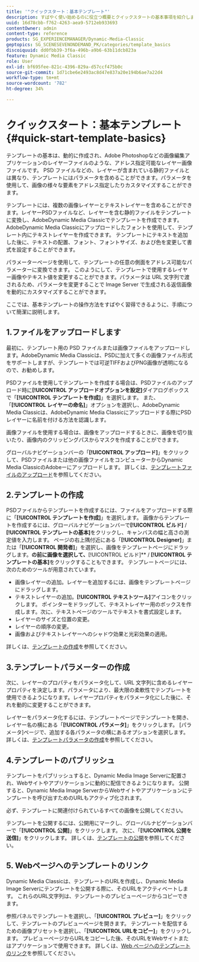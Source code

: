 ```yaml
---
title: '"クイックスタート：基本テンプレート"'
description: すばやく使い始めるのに役立つ概要とクイックスタートの基本事項を紹介します。
uuid: 16d78cbb-f762-4263-aea9-5712eb933693
contentOwner: admin
content-type: reference
products: SG_EXPERIENCEMANAGER/Dynamic-Media-Classic
geptopics: SG_SCENESEVENONDEMAND_PK/categories/template_basics
discoiquuid: dd0fbb39-3f6a-496b-a9b6-63b11dcb823a
feature: Dynamic Media Classic
role: User
exl-id: bf695fee-821c-4396-829a-d57ccf475b0c
source-git-commit: 1d71cbe6e2493ac8d47e837a20e194b6ae7a22d4
workflow-type: tm+mt
source-wordcount: '782'
ht-degree: 34%

---
```


# クイックスタート：基本テンプレート{#quick-start-template-basics}

テンプレートの基本は、動的に作成され、Adobe Photoshopなどの画像編集アプリケーションのレイヤーファイルのような、アドレス指定可能なレイヤー画像ファイルです。 PSD ファイルなどの、レイヤーが含まれている静的ファイルとは異なり、テンプレートにはパラメータを含めることができます。パラメータを使用して、画像の様々な要素をアドレス指定したりカスタマイズすることができます。

テンプレートには、複数の画像レイヤーとテキストレイヤーを含めることができます。レイヤーPSDファイルなど、レイヤーを含む静的ファイルをテンプレートに変換し、AdobeDynamic Media Classicでテンプレートを作成できます。 AdobeDynamic Media Classicにアップロードしたフォントを使用して、テンプレート内にテキストレイヤーを作成できます。 テンプレートにテキストを追加した後に、テキストの配置、フォント、フォントサイズ、および色を変更して書式を設定することができます。

パラメーターページを使用して、テンプレートの任意の側面をアドレス可能なパラメーターに変換できます。 このようにして、テンプレートで使用するレイヤー画像やテキスト値を変更することができます。パラメータは URL 文字列で渡されるため、パラメータを変更することで Image Server で生成される返信画像を動的にカスタマイズすることができます。

ここでは、基本テンプレートの操作方法をすばやく習得できるように、手順について簡潔に説明します。

## 1.ファイルをアップロードします

最初に、テンプレート用の PSD ファイルまたは画像ファイルをアップロードします。AdobeDynamic Media Classicは、PSDに加えて多くの画像ファイル形式をサポートしますが、テンプレートでは可逆TIFFおよびPNG画像が透明になるので、お勧めします。

PSDファイルを使用してテンプレートを作成する場合は、PSDファイルのアップロード時に&#x200B;**[!UICONTROL アップロードオプションを設定]**&#x200B;ダイアログボックスで「**[!UICONTROL テンプレートを作成]**」を選択します。 また、「**[!UICONTROL レイヤーの命名]**」オプションを選択し、AdobeDynamic Media Classicは、AdobeDynamic Media Classicにアップロードする際にPSDレイヤーに名前を付ける方法を認識します。

画像ファイルを使用する場合は、画像をアップロードするときに、画像を切り抜いたり、画像内のクリッピングパスからマスクを作成することができます。

グローバルナビゲーションバーの「**[!UICONTROL アップロード]**」をクリックして、PSDファイルまたは他の画像ファイルをコンピューターからDynamic Media ClassicのAdobeーにアップロードします。 詳しくは、[テンプレートファイルのアップロード](uploading-template-files.md#uploading_template_files)を参照してください。

## 2.テンプレートの作成

PSDファイルからテンプレートを作成するには、ファイルをアップロードする際に「**[!UICONTROL テンプレートを作成]**」を選択します。 画像からテンプレートを作成するには、グローバルナビゲーションバーで&#x200B;**[!UICONTROL ビルド]** / **[!UICONTROL テンプレートの基本]**&#x200B;をクリックし、キャンバスの幅と高さの測定値を入力します。 ページの右上隅付近にある「**[!UICONTROL Designer]**」または「**[!UICONTROL 開発者]**」を選択し、画像をテンプレートページにドラッグします。 **&#x200B;の前に画像を選択して、**[!UICONTROL ビルド]** / **[!UICONTROL テンプレートの基本]**&#x200B;をクリックすることもできます。 テンプレートページには、次のためのツールが用意されています。

* 画像レイヤーの追加。レイヤーを追加するには、画像をテンプレートページにドラッグします。
* テキストレイヤーの追加。**[!UICONTROL テキストツール]**&#x200B;アイコンをクリックします。 ポインターをドラッグして、テキストレイヤー用のボックスを作成します。次に、テキストページのツールでテキストを書式設定します。
* レイヤーのサイズと位置の変更。
* レイヤーの順序の変更。
* 画像およびテキストレイヤーへのシャドウ効果と光彩効果の適用。

詳しくは、[テンプレートの作成](creating-template.md#creating_a_template)を参照してください。

## 3.テンプレートパラメーターの作成

次に、レイヤーのプロパティをパラメータ化して、URL 文字列に含めるレイヤープロパティを決定します。パラメータにより、最大限の柔軟性でテンプレートを使用できるようになります。レイヤープロパティをパラメータ化にした後に、それを動的に変更することができます。

レイヤーをパラメータ化するには、テンプレートページでテンプレートを開き、レイヤー名の横にある「**[!UICONTROL パラメータ]**」をクリックします。 [パラメータ]ページで、追加する各パラメータの横にあるオプションを選択します。 詳しくは、[テンプレートパラメータの作成](creating-template-parameters.md#creating_template_parameters)を参照してください。

## 4.テンプレートのパブリッシュ

テンプレートをパブリッシュすると、Dynamic Media Image Serverに配置され、Webサイトやアプリケーションに動的に配信できるようになります。 公開すると、Dynamic Media Image ServerからWebサイトやアプリケーションにテンプレートを呼び出すためのURLもアクティブ化されます。

必ず、テンプレートに関連付けられているすべての画像を公開してください。

テンプレートを公開するには、公開用にマークし、グローバルナビゲーションバーで「**[!UICONTROL 公開]**」をクリックします。 次に、「**[!UICONTROL 公開を送信]**」をクリックします。 詳しくは、[テンプレートの公開](publishing-templates.md#publishing_templates)を参照してください。

## 5. Webページへのテンプレートのリンク

Dynamic Media Classicは、テンプレートのURLを作成し、Dynamic Media Image Serverにテンプレートを公開する際に、そのURLをアクティベートします。 これらのURL文字列は、テンプレートのプレビューページからコピーできます。

参照パネルでテンプレートを選択し、「**[!UICONTROL プレビュー]**」をクリックして、テンプレートのプレビューページを開きます。 テンプレートを配信するための画像プリセットを選択し、「**[!UICONTROL URLをコピー]**」をクリックします。 プレビューページからURLをコピーした後、そのURLをWebサイトまたはアプリケーションで使用できます。 詳しくは、[Web ページへのテンプレートのリンク](linking-template-web-page.md#linking_a_template_to_a_web_page)を参照してください。
